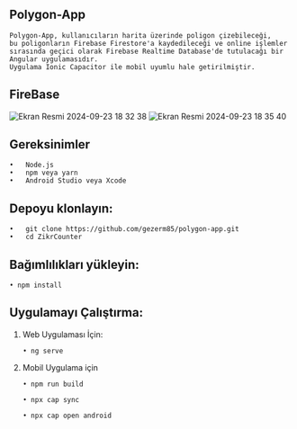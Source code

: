 ## Polygon-App

    Polygon-App, kullanıcıların harita üzerinde poligon çizebileceği,
    bu poligonların Firebase Firestore'a kaydedileceği ve online işlemler
    sırasında geçici olarak Firebase Realtime Database'de tutulacağı bir Angular uygulamasıdır.
    Uygulama Ionic Capacitor ile mobil uyumlu hale getirilmiştir.



##  FireBase

![Ekran Resmi 2024-09-23 18 32 38](https://github.com/user-attachments/assets/b6d21dff-4546-4340-961f-ef8a64f44558)
![Ekran Resmi 2024-09-23 18 35 40](https://github.com/user-attachments/assets/c48df701-e06c-449d-8bd8-00de3543eeea)




## Gereksinimler

    •	Node.js
    •	npm veya yarn
    •	Android Studio veya Xcode

## Depoyu klonlayın:

    •	git clone https://github.com/gezerm85/polygon-app.git
    •	cd ZikrCounter

## Bağımlılıkları yükleyin:

    • npm install

## Uygulamayı Çalıştırma:

1.  Web Uygulaması İçin:

        • ng serve

2.  Mobil Uygulama için

        • npm run build
 
        • npx cap sync

        • npx cap open android
